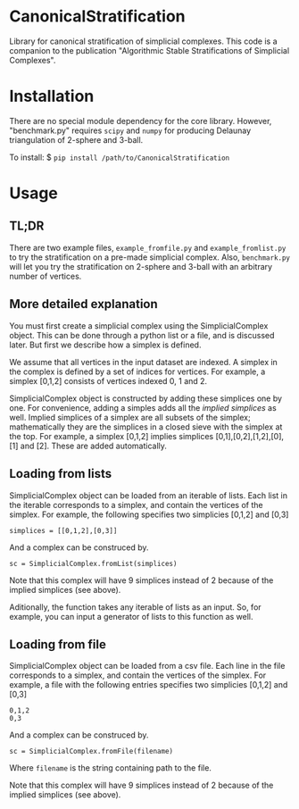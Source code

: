 # CanonicalStratification

Library for canonical stratification of simplicial complexes.
This code is a companion to the publication "Algorithmic Stable Stratifications of Simplicial Complexes".

# Installation

There are no special module dependency for the core library.
However, "benchmark.py" requires `scipy` and `numpy` for producing Delaunay triangulation of 2-sphere and 3-ball.

To install:
	$ `pip install /path/to/CanonicalStratification`

# Usage

## TL;DR

There are two example files, `example_fromfile.py` and `example_fromlist.py` to try the stratification on a pre-made simplicial complex.
Also, `benchmark.py` will let you try the stratification on 2-sphere and 3-ball with an arbitrary number of vertices.

## More detailed explanation

You must first create a simplicial complex using the SimplicialComplex object.
This can be done through a python list or a file, and is discussed later.
But first we describe how a simplex is defined.

We assume that all vertices in the input dataset are indexed.
A simplex in the complex is defined by a set of indices for vertices.
For example, a simplex [0,1,2] consists of vertices indexed 0, 1 and 2. 

SimplicialComplex object is constructed by adding these simplices one by one.
For convenience, adding a simples adds all the _implied simplices_ as well.
Implied simplices of a simplex are all subsets of the simplex; mathematically they are the simplices in a closed sieve with the simplex at the top.
For example, a simplex [0,1,2] implies simplices \[0,1\],\[0,2\],\[1,2\],\[0\],\[1\] and \[2\]. 
These are added automatically. 

## Loading from lists

SimplicialComplex object can be loaded from an iterable of lists.
Each list in the iterable corresponds to a simplex, and contain the vertices of the simplex.
For example, the following specifies two simplicies \[0,1,2\] and \[0,3\]

`simplices = [[0,1,2],[0,3]]`

And a complex can be construced by.

`sc = SimplicialComplex.fromList(simplices)`

Note that this complex will have 9 simplices instead of 2 because of the implied simplices (see above).

Aditionally, the function takes any iterable of lists as an input. 
So, for example, you can input a generator of lists to this function as well.

## Loading from file

SimplicialComplex object can be loaded from a csv file.
Each line in the file corresponds to a simplex, and contain the vertices of the simplex.
For example, a file with the following entries specifies two simplicies \[0,1,2\] and \[0,3\]

```
0,1,2
0,3
```

And a complex can be construced by.

`sc = SimplicialComplex.fromFile(filename)`

Where `filename` is the string containing path to the file.

Note that this complex will have 9 simplices instead of 2 because of the implied simplices (see above).
